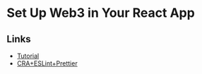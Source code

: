 # Set Up Web3 in Your React App

## Links

- [Tutorial](https://javascript.plainenglish.io/set-up-web3-in-your-react-app-dec6d6f45b4d)
- [CRA+ESLint+Prettier](https://dev.to/eprikhodko/eslint-prettier-vs-code-create-react-app-airbnb-52bc)
